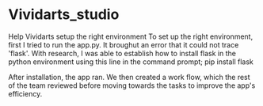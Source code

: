 # Vividarts_studio
 Help Vividarts setup the right environment
 To set up the right environment, first I tried to run the app.py. It broughut an error that it could not trace 'flask'.
 With research, I was able to establish how to install flask in the python environment
 using this line in the command prompt;
       pip install flask

 After installation, the app ran. 
 We then created a work flow, which the rest of the team reviewed before moving towards the tasks to improve the app's efficiency.
